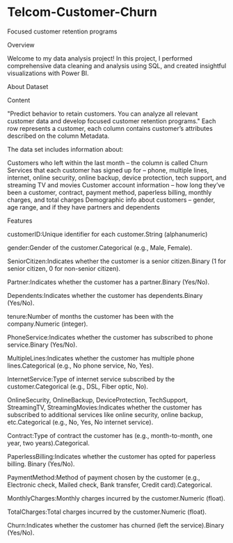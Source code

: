 # Telcom-Customer-Churn
Focused customer retention programs

Overview

Welcome to my data analysis project! In this project, I performed comprehensive data cleaning and analysis using SQL, and created insightful visualizations with Power BI. 

About Dataset

Content

"Predict behavior to retain customers. You can analyze all relevant customer data and develop focused customer retention programs." 
Each row represents a customer, each column contains customer’s attributes described on the column Metadata.


The data set includes information about:

Customers who left within the last month – the column is called Churn
Services that each customer has signed up for – phone, multiple lines, internet, online security, online backup, device protection, tech support, and streaming TV and movies
Customer account information – how long they’ve been a customer, contract, payment method, paperless billing, monthly charges, and total charges
Demographic info about customers – gender, age range, and if they have partners and dependents



Features

customerID:Unique identifier for each customer.String (alphanumeric)

gender:Gender of the customer.Categorical (e.g., Male, Female).

SeniorCitizen:Indicates whether the customer is a senior citizen.Binary (1 for senior citizen, 0 for non-senior citizen).

Partner:Indicates whether the customer has a partner.Binary (Yes/No).

Dependents:Indicates whether the customer has dependents.Binary (Yes/No).

tenure:Number of months the customer has been with the company.Numeric (integer).

PhoneService:Indicates whether the customer has subscribed to phone service.Binary (Yes/No).

MultipleLines:Indicates whether the customer has multiple phone lines.Categorical (e.g., No phone service, No, Yes).

InternetService:Type of internet service subscribed by the customer.Categorical (e.g., DSL, Fiber optic, No).

OnlineSecurity, OnlineBackup, DeviceProtection, TechSupport, StreamingTV, StreamingMovies:Indicates whether the customer has subscribed to additional services like online security, online backup, etc.Categorical (e.g., No, Yes, No internet service).

Contract:Type of contract the customer has (e.g., month-to-month, one year, two years).Categorical.

PaperlessBilling:Indicates whether the customer has opted for paperless billing. Binary (Yes/No).

PaymentMethod:Method of payment chosen by the customer (e.g., Electronic check, Mailed check, Bank transfer, Credit card).Categorical.

MonthlyCharges:Monthly charges incurred by the customer.Numeric (float).

TotalCharges:Total charges incurred by the customer.Numeric (float).

Churn:Indicates whether the customer has churned (left the service).Binary (Yes/No).
